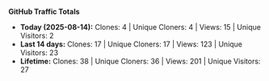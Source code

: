
**GitHub Traffic Totals**

- **Today (2025-08-14):** Clones: 4 | Unique Cloners: 4 | Views: 15 | Unique Visitors: 2
- **Last 14 days:** Clones: 17 | Unique Cloners: 17 | Views: 123 | Unique Visitors: 23
- **Lifetime:** Clones: 38 | Unique Cloners: 36 | Views: 201 | Unique Visitors: 27
